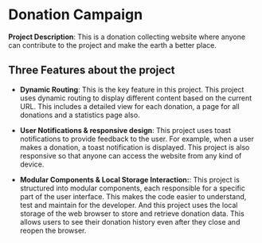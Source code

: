# Donation Campaign

**Project Description**: This is a donation collecting website where anyone can contribute to the project and make the earth a better place.

## Three Features about the project

- **Dynamic Routing**: This is the key feature in this project. This project uses dynamic routing to display different content based on the current URL. This includes a detailed view for each donation, a page for all donations and a statistics page also.

- **User Notifications & responsive design**:  This project uses toast notifications to provide feedback to the user. For example, when a user makes a donation, a toast notification is displayed. This project is also responsive so that anyone can access the website from any kind of device.

- **Modular Components & Local Storage Interaction:**: This project is structured into modular components, each responsible for a specific part of the user interface. This makes the code easier to understand, test and maintain for the developer. And this  project uses the local storage of the web browser to store and retrieve donation data. This allows users to see their donation history even after they close and reopen the browser.
